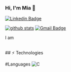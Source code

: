### Hi, I'm Mia 👋

[![Linkedin Badge](https://img.shields.io/badge/-anirudhemmadi-blue?style=flat-square&logo=Linkedin&logoColor=white&link=https://www.linkedin.com//in/miale/)](https://www.linkedin.com/in/miale/)

[![github stats](https://github-readme-stats.vercel.app/api?username=tknle)](https://github.com/anuraghazra/github-readme-stats)
[![Gmail Badge](https://img.shields.io/badge/-kanna6501@gmail.com-c14438?style=flat-square&logo=Gmail&logoColor=white&link=mailto:tknle1@myseneca.ca)](mailto:tknle1@myseneca.ca)

I am

<br />
## ⚡ Technologies

#Languages
![C](https://img.shields.io/badge/-C-FCA121?style=flat-square&logo=c)
